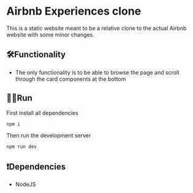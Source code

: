 # Airbnb Experiences clone

This is a static website meant to be a relative clone to the actual Airbnb website with some minor changes.

## 🛠Functionality

- The only functionality is to be able to browse the page and scroll through the card
  components at the bottom

## 🏃‍♂️Run

First install all dependencies

```bash
npm i
```

Then run the development server

```bash
npm run dev
```

## ❗Dependencies

- NodeJS
